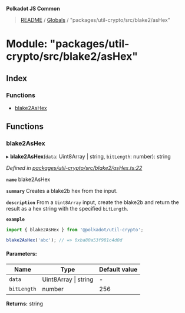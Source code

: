 **Polkadot JS Common**

> [README](../README.md) / [Globals](../globals.md) / "packages/util-crypto/src/blake2/asHex"

# Module: "packages/util-crypto/src/blake2/asHex"

## Index

### Functions

* [blake2AsHex](_packages_util_crypto_src_blake2_ashex_.md#blake2ashex)

## Functions

### blake2AsHex

▸ **blake2AsHex**(`data`: Uint8Array \| string, `bitLength`: number): string

*Defined in [packages/util-crypto/src/blake2/asHex.ts:22](https://github.com/polkadot-js/common/blob/c366e637/packages/util-crypto/src/blake2/asHex.ts#L22)*

**`name`** blake2AsHex

**`summary`** Creates a blake2b hex from the input.

**`description`** 
From a `Uint8Array` input, create the blake2b and return the result as a hex string with the specified `bitLength`.

**`example`** 
<BR>

```javascript
import { blake2AsHex } from '@polkadot/util-crypto';

blake2AsHex('abc'); // => 0xba80a53f981c4d0d
```

#### Parameters:

Name | Type | Default value |
------ | ------ | ------ |
`data` | Uint8Array \| string | - |
`bitLength` | number | 256 |

**Returns:** string
